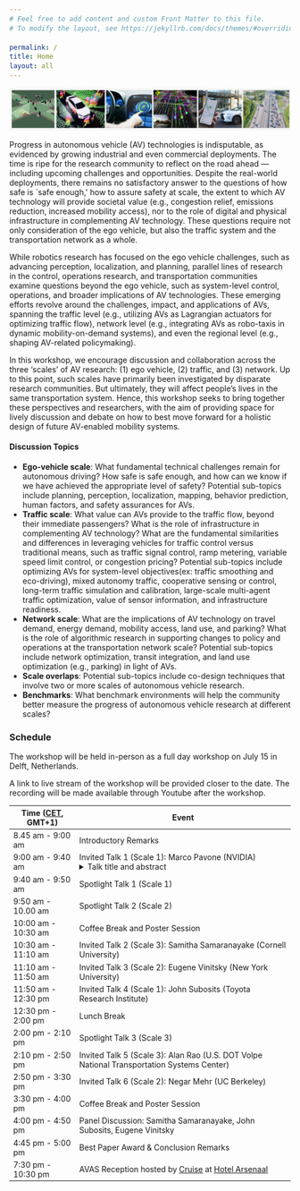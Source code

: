 ```yaml
---
# Feel free to add content and custom Front Matter to this file.
# To modify the layout, see https://jekyllrb.com/docs/themes/#overriding-theme-defaults

permalink: /
title: Home
layout: all
---
```


![AVAS banner](assets/img/avas-banner.png)

Progress in autonomous vehicle (AV) technologies is indisputable, as evidenced by growing industrial and even commercial deployments. The time is ripe for the research community to reflect on the road ahead — including upcoming challenges and opportunities. Despite the real-world deployments, there remains no satisfactory answer to the questions of how safe is `safe enough,' how to assure safety at scale, the extent to which AV technology will provide societal value (e.g., congestion relief, emissions reduction, increased mobility access), nor to the role of digital and physical infrastructure in complementing AV technology. These questions require not only consideration of the ego vehicle, but also the traffic system and the transportation network as a whole.

While robotics research has focused on the ego vehicle challenges, such as advancing perception, localization, and planning, parallel lines of research in the control, operations research, and transportation communities examine questions beyond the ego vehicle, such as system-level control, operations, and broader implications of AV technologies. These emerging efforts revolve around the challenges, impact, and applications of AVs, spanning the traffic level (e.g., utilizing AVs as Lagrangian actuators for optimizing traffic flow), network level (e.g., integrating AVs as robo-taxis in dynamic mobility-on-demand systems), and even the regional level (e.g., shaping AV-related policymaking).

In this workshop, we encourage discussion and collaboration across the three ‘scales’ of AV research: (1) ego vehicle, (2) traffic, and (3) network. Up to this point, such scales have primarily been investigated by disparate research communities. But ultimately, they will affect people’s lives in the same transportation system. Hence, this workshop seeks to bring together these perspectives and researchers, with the aim of providing space for lively discussion and debate on how to best move forward for a holistic design of future AV-enabled mobility systems.

#### Discussion Topics

- **Ego-vehicle scale**: What fundamental technical challenges remain for autonomous driving? How safe is safe enough, and how can we know if we have achieved the appropriate level of safety? Potential sub-topics include planning, perception, localization, mapping, behavior prediction, human factors, and safety assurances for AVs.
- **Traffic scale**: What value can AVs provide to the traffic flow, beyond their immediate passengers? What is the role of infrastructure in complementing AV technology? What are the fundamental similarities and differences in leveraging vehicles for traffic control versus traditional means, such as traffic signal control, ramp metering, variable speed limit control, or congestion pricing? Potential sub-topics include optimizing AVs for system-level objectives(ex: traffic smoothing and eco-driving), mixed autonomy traffic, cooperative sensing or control, long-term traffic simulation and calibration, large-scale multi-agent traffic optimization, value of sensor information, and infrastructure readiness.
- **Network scale**: What are the implications of AV technology on travel demand, energy demand, mobility access, land use, and parking? What is the role of algorithmic research in supporting changes to policy and operations at the transportation network scale? Potential sub-topics include network optimization, transit integration, and land use optimization (e.g., parking) in light of AVs. 
- **Scale overlaps**: Potential sub-topics include co-design techniques that involve two or more scales of autonomous vehicle research.
- **Benchmarks**: What benchmark environments will help the community better measure the progress of autonomous vehicle research at different scales?

### Schedule

The workshop will be held in-person as a full day workshop on July 15 in Delft, Netherlands. 

A link to live stream of the workshop will be provided closer to the date. The recording will be made available through Youtube after the workshop.
<table>
<thead>
  <tr>
    <th>Time (<a href="https://www.worldtimeserver.com/current_time_in_NL.aspx?city=Delft">CET</a>, GMT+1)</th>
    <th>Event</th>
  </tr>
</thead>
<tbody>
  <tr>
    <td>8.45 am - 9:00 am</td>
    <td>Introductory Remarks</td>
  </tr>
  <tr>
    <td>9:00 am - 9:40 am</td>
    <td>Invited Talk 1 (Scale 1): Marco Pavone (NVIDIA)
    <details>
      <summary>Talk title and abstract</summary>
      <p></p>
      <p><strong>Title:</strong>Rethinking AV Development with AV Foundation Models</p>
      <p><strong>Abstract:</strong> Foundation models, trained on vast and diverse data encompassing the human experience, are at the heart of the ongoing AI revolution influencing the way we create, problem solve, and work. These models, and the lessons learned from their construction, can also be applied to the way we develop a similarly transformative technology, autonomous vehicles. In this talk, I will highlight recent research efforts towards rethinking elements of an AV program both in the vehicle and in the data center, with an emphasis on (1) composing ingredients for universal and controllable end-to-end simulation, (2) architecting autonomy stacks that leverage foundation models to generalize to long-tail events, and (3) ensuring safety with foundation models in the loop.</p>
    </details>
    </td>
  </tr>
  <tr>
    <td>9:40 am - 9:50 am</td>
    <td>Spotlight Talk 1 (Scale 1)</td>
  </tr>
  <tr>
    <td>9:50 am - 10.00 am</td>
    <td>Spotlight Talk 2 (Scale 2)</td>
  </tr>
  <tr>
    <td>10:00 am - 10:30 am</td>
    <td>Coffee Break and Poster Session</td>
  </tr>
  <tr>
    <td>10:30 am - 11:10 am</td>
    <td>Invited Talk 2 (Scale 3): Samitha Samaranayake (Cornell University)</td>
  </tr>
  <tr>
    <td>11:10 am - 11:50 am</td>
    <td>Invited Talk 3 (Scale 2): Eugene Vinitsky (New York University)  </td>
  </tr>
  <tr>
    <td>11:50 am - 12:30 pm</td>
    <td>Invited Talk 4 (Scale 1): John Subosits (Toyota Research Institute)</td>
  </tr>
  <tr>
    <td>12:30 pm - 2:00 pm</td>
    <td>Lunch Break</td>
  </tr>
  <tr>
    <td>2:00 pm - 2:10 pm</td>
    <td>Spotlight Talk 3 (Scale 3)</td>
  </tr>
  <tr>
    <td>2:10 pm - 2:50 pm</td>
    <td>Invited Talk 5 (Scale 3): Alan Rao (U.S. DOT Volpe National Transportation Systems Center)</td>
  </tr>
  <tr>
    <td>2:50 pm - 3:30 pm</td>
    <td>Invited Talk 6 (Scale 2): Negar Mehr (UC Berkeley)</td>
  </tr>
  <tr>
    <td>3:30 pm - 4:00 pm</td>
    <td>Coffee Break and Poster Session</td>
  </tr>
  <tr>
    <td>4:00 pm - 4:50 pm</td>
    <td>Panel Discussion: Samitha Samaranayake, John Subosits, Eugene Vinitsky</td>
  </tr>
  <tr>
    <td>4:45 pm - 5:00 pm</td>
    <td>Best Paper Award & Conclusion Remarks</td>
  </tr>
  <tr>
    <td>7:30 pm - 10:30 pm</td>
    <td>AVAS Reception hosted by <a href="https://www.getcruise.com/">Cruise</a> at <a href="https://westcordhotelsnl.pixieset.com/hotelarsenaal/">Hotel Arsenaal</a></td>
  </tr>
</tbody>
</table>
